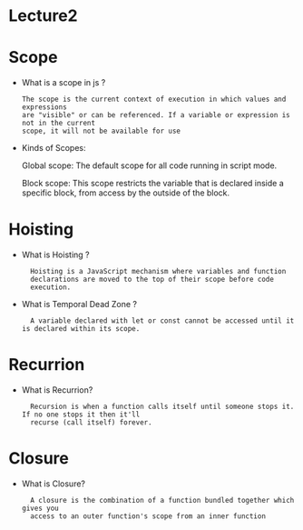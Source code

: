 # Lecture2
# Scope
- What is a scope in js ?

      The scope is the current context of execution in which values and expressions
      are "visible" or can be referenced. If a variable or expression is not in the current
      scope, it will not be available for use

- Kinds of Scopes:

  Global scope: The default scope for all code running in script mode.
  
  Block scope: This scope restricts the variable that is declared
              inside a specific block, from access by the outside of the block.

# Hoisting
- What is Hoisting ?
  
        Hoisting is a JavaScript mechanism where variables and function
        declarations are moved to the top of their scope before code
        execution.
- What is Temporal Dead Zone ?

        A variable declared with let or const cannot be accessed until it is declared within its scope.

# Recurrion
- What is Recurrion?

        Recursion is when a function calls itself until someone stops it. If no one stops it then it'll
        recurse (call itself) forever.
# Closure
- What is Closure?

        A closure is the combination of a function bundled together which gives you
        access to an outer function's scope from an inner function
